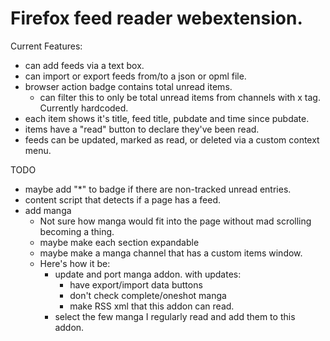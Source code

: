 # Firefox feed reader webextension.

Current Features:

* can add feeds via a text box.
* can import or export feeds from/to a json or opml file.
* browser action badge contains total unread items.
  * can filter this to only be total unread items from channels with x tag. Currently hardcoded.
* each item shows it's title, feed title, pubdate and time since pubdate.
* items have a "read" button to declare they've been read.
* feeds can be updated, marked as read, or deleted via a custom context menu.

TODO

* maybe add "*" to badge if there are non-tracked unread entries.
* content script that detects if a page has a feed.
* add manga
  * Not sure how manga would fit into the page without mad scrolling becoming a thing.
  * maybe make each section expandable
  * maybe make a manga channel that has a custom items window.
  * Here's how it be:
    * update and port manga addon. with updates:
      * have export/import data buttons
      * don't check complete/oneshot manga
      * make RSS xml that this addon can read.
    * select the few manga I regularly read and add them to this addon.

